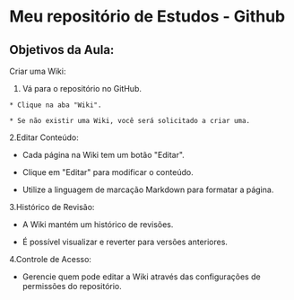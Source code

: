 # Meu repositório de Estudos - Github

## Objetivos da Aula:

Criar uma Wiki:

   1. Vá para o repositório no GitHub.

    * Clique na aba "Wiki".

    * Se não existir uma Wiki, você será solicitado a criar uma.

2.Editar Conteúdo:

   * Cada página na Wiki tem um botão "Editar".

   * Clique em "Editar" para modificar o conteúdo.

   * Utilize a linguagem de marcação Markdown para formatar a página.

3.Histórico de Revisão:

   * A Wiki mantém um histórico de revisões.

   * É possível visualizar e reverter para versões anteriores.

4.Controle de Acesso:

   * Gerencie quem pode editar a Wiki através das  configurações de permissões do repositório.

